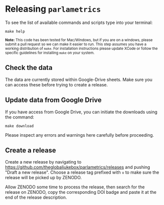 
# Releasing `parlametrics`

To see the list of available commands and scripts type into your terminal:

`make help`

<small><strong>Note:</strong> This code has been tested for Mac/Windows, but if you are on a windows, please submit a pull request so we can make it easier to run. This step assumes you have a working distribution of `make`. For installation instructions please update XCode or follow the specific guidelines for installing `make` on your system. </small>

## Check the data

The data are currently stored within Google-Drive sheets. Make sure you can access these before trying to create a release.


## Update data from Google Drive

If you have access from Google Drive, you can initiate the downloads using the command:

```make download```

Please inspect any errors and warnings here carefully before proceeding. 

## Create a release

Create a new release by navigating to https://github.com/theglobaljukebox/parlametrics/releases
and pushing "Draft a new release". Choose a release tag prefixed with `v` to make 
sure the release will be picked up by ZENODO.

Allow ZENODO some time to process the release, then search for the release on
ZENODO, copy the corresponding DOI badge and paste it at the end of the release
description.


